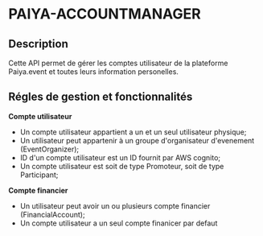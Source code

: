 # PAIYA-ACCOUNTMANAGER 
## Description
Cette API permet de gérer les comptes utilisateur de la plateforme Paiya.event
et toutes leurs information personelles.
## Régles de gestion et fonctionnalités
**Compte utilisateur**
* Un compte utilisateur appartient a un et un seul utilisateur physique;
* Un utilisateur peut appartenir à un groupe d'organisateur d'evenement (EventOrganizer);
* ID d'un compte utilisateur est un ID fournit par AWS cognito;
* Un compte utilisateur est soit de type Promoteur, soit de type Participant;

**Compte financier**
* Un utilisateur peut avoir un ou plusieurs compte financier (FinancialAccount);
* Un compte utilisateur a un seul compte finanicer par defaut

